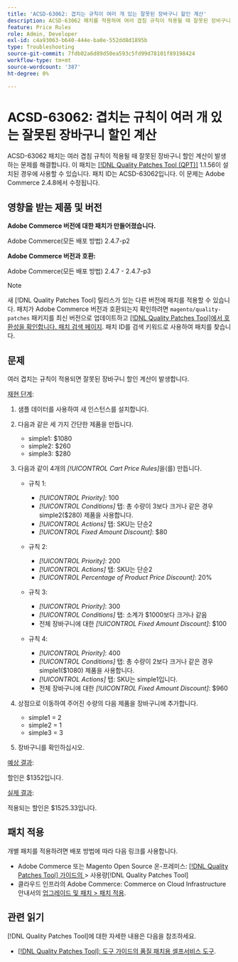 ```yaml
---
title: 'ACSD-63062: 겹치는 규칙이 여러 개 있는 잘못된 장바구니 할인 계산'
description: ACSD-63062 패치를 적용하여 여러 겹침 규칙이 적용될 때 잘못된 장바구니 할인 계산이 발생하는 Adobe Commerce 문제를 해결합니다.
feature: Price Rules
role: Admin, Developer
exl-id: c4a93063-b640-444e-ba0e-552dd8d1895b
type: Troubleshooting
source-git-commit: 7fdb02a6d89d50ea593c5fd99d78101f89198424
workflow-type: tm+mt
source-wordcount: '387'
ht-degree: 0%

---
```


# ACSD-63062: 겹치는 규칙이 여러 개 있는 잘못된 장바구니 할인 계산

ACSD-63062 패치는 여러 겹침 규칙이 적용될 때 잘못된 장바구니 할인 계산이 발생하는 문제를 해결합니다. 이 패치는 [[!DNL Quality Patches Tool (QPT)]](/help/tools/quality-patches-tool/quality-patches-tool-to-self-serve-quality-patches.md) 1.1.56이 설치된 경우에 사용할 수 있습니다. 패치 ID는 ACSD-63062입니다. 이 문제는 Adobe Commerce 2.4.8에서 수정됩니다.

## 영향을 받는 제품 및 버전

**Adobe Commerce 버전에 대한 패치가 만들어졌습니다.**

Adobe Commerce(모든 배포 방법) 2.4.7-p2

**Adobe Commerce 버전과 호환:**

Adobe Commerce(모든 배포 방법) 2.4.7 - 2.4.7-p3

>[!NOTE]
>
>새 [!DNL Quality Patches Tool] 릴리스가 있는 다른 버전에 패치를 적용할 수 있습니다. 패치가 Adobe Commerce 버전과 호환되는지 확인하려면 `magento/quality-patches` 패키지를 최신 버전으로 업데이트하고 [[!DNL Quality Patches Tool]에서 호환성을 확인합니다. 패치 검색 페이지](https://experienceleague.adobe.com/tools/commerce-quality-patches/index.html?lang=ko). 패치 ID를 검색 키워드로 사용하여 패치를 찾습니다.

## 문제

여러 겹치는 규칙이 적용되면 잘못된 장바구니 할인 계산이 발생합니다.

<u>재현 단계</u>:

1. 샘플 데이터를 사용하여 새 인스턴스를 설치합니다.
1. 다음과 같은 세 가지 간단한 제품을 만듭니다.

   * simple1: $1080
   * simple2: $260
   * simple3: $280

1. 다음과 같이 4개의 *[!UICONTROL Cart Price Rules]*&#x200B;을(를) 만듭니다.

   * 규칙 1:

      * *[!UICONTROL Priority]*: 100
      * *[!UICONTROL Conditions]* 탭: 총 수량이 3보다 크거나 같은 경우 simple2($280) 제품을 사용합니다.
      * *[!UICONTROL Actions]* 탭: SKU는 단순2
      * *[!UICONTROL Fixed Amount Discount]*: $80

   * 규칙 2:

      * *[!UICONTROL Priority]*: 200
      * *[!UICONTROL Actions]* 탭: SKU는 단순2
      * *[!UICONTROL Percentage of Product Price Discount]*: 20%

   * 규칙 3:

      * *[!UICONTROL Priority]*: 300
      * *[!UICONTROL Conditions]* 탭: 소계가 $1000보다 크거나 같음
      * 전체 장바구니에 대한 *[!UICONTROL Fixed Amount Discount]*: $100

   * 규칙 4:

      * *[!UICONTROL Priority]*: 400
      * *[!UICONTROL Conditions]* 탭: 총 수량이 2보다 크거나 같은 경우 simple1($1080) 제품을 사용합니다.
      * *[!UICONTROL Actions]* 탭: SKU는 simple1입니다.
      * 전체 장바구니에 대한 *[!UICONTROL Fixed Amount Discount]*: $960

1. 상점으로 이동하여 주어진 수량의 다음 제품을 장바구니에 추가합니다.

   * simple1 = 2
   * simple2 = 1
   * simple3 = 3

1. 장바구니를 확인하십시오.

<u>예상 결과</u>:

할인은 $1352입니다.

<u>실제 결과</u>:

적용되는 할인은 $1525.33입니다.

## 패치 적용

개별 패치를 적용하려면 배포 방법에 따라 다음 링크를 사용합니다.

* Adobe Commerce 또는 Magento Open Source 온-프레미스: [[!DNL Quality Patches Tool]  가이드의 &#x200B;](/help/tools/quality-patches-tool/usage.md)> 사용량[!DNL Quality Patches Tool]
* 클라우드 인프라의 Adobe Commerce: Commerce on Cloud Infrastructure 안내서의 [업그레이드 및 패치 > 패치 적용](https://experienceleague.adobe.com/docs/commerce-cloud-service/user-guide/develop/upgrade/apply-patches.html?lang=ko).


## 관련 읽기

[!DNL Quality Patches Tool]에 대한 자세한 내용은 다음을 참조하세요.

* [[!DNL Quality Patches Tool]: 도구 가이드의 품질 패치용 셀프서비스 도구](/help/tools/quality-patches-tool/quality-patches-tool-to-self-serve-quality-patches.md).

